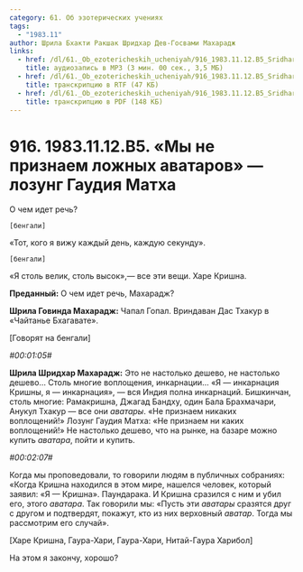```yaml
---
category: 61. Об эзотерических учениях
tags:
  - "1983.11"
author: Шрила Бхакти Ракшак Шридхар Дев-Госвами Махарадж
links:
  - href: /dl/61._Ob_ezotericheskih_ucheniyah/916_1983.11.12.B5_SridharMj_My_ne_priznaem_lozhnyh_avatarov--lozung_Gaudija_Matha.mp3
    title: аудиозапись в MP3 (3 мин. 00 сек., 3,5 МБ)
  - href: /dl/61._Ob_ezotericheskih_ucheniyah/916_1983.11.12.B5_SridharMj_My_ne_priznaem_lozhnyh_avatarov--lozung_Gaudija_Matha.rtf
    title: транскрипцию в RTF (47 КБ)
  - href: /dl/61._Ob_ezotericheskih_ucheniyah/916_1983.11.12.B5_SridharMj_My_ne_priznaem_lozhnyh_avatarov--lozung_Gaudija_Matha.pdf
    title: транскрипцию в PDF (148 КБ)
---
```


# 916. 1983.11.12.B5. «Мы не признаем ложных аватаров» — лозунг Гаудия Матха

О чем идет речь?

    [бенгали]

«Тот, кого я вижу каждый день, каждую секунду».

    [бенгали]

«Я столь велик, столь высок»,— все эти вещи. Харе Кришна.

**Преданный:** О чем идет речь, Махарадж?

**Шрила Говинда Махарадж:** Чапал Гопал. Вриндаван Дас Тхакур в «Чайтанье Бхагавате».

[Говорят на бенгали]

*#00:01:05#*

**Шрила Шридхар Махарадж:** Это не настолько дешево, не настолько дешево… Столь многие воплощения, инкарнации… «Я — инкарнация Кришны, я — инкарнация», — вся Индия полна инкарнаций. Бишкинчан, столь многие: Рамакришна, Джагад Бандху, один Бала Брахмачари, Анукул Тхакур — все они *аватары*. «Не признаем никаких воплощений!» Лозунг Гаудия Матха: «Не признаем ни каких воплощений!» Не настолько дешево, что на рынке, на базаре можно купить *аватара*, пойти и купить.

*#00:02:07#*

Когда мы проповедовали, то говорили людям в публичных собраниях: «Когда Кришна находился в этом мире, нашелся человек, который заявил: «Я — Кришна». Паундарака. И Кришна сразился с ним и убил его, этого *аватара*. Так говорили мы: «Пусть эти *аватары* сразятся друг с другом и подтвердят, покажут, кто из них верховный *аватар*. Тогда мы рассмотрим его случай».

[Харе Кришна, Гаура-Хари, Гаура-Хари, Нитай-Гаура Харибол]

На этом я закончу, хорошо?

